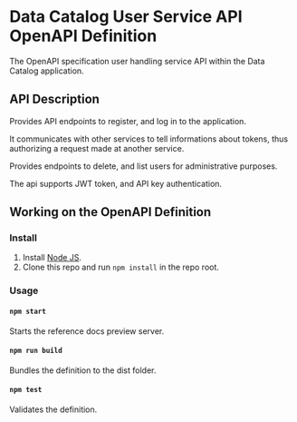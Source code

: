 # Data Catalog User Service API OpenAPI Definition

The OpenAPI specification user handling service API within the Data Catalog application.


## API Description

Provides API endpoints to register, and log in to the application. 

It communicates with other services to tell informations about tokens, thus
authorizing a request made at another service.

Provides endpoints to delete, and list users for administrative purposes.

The api supports JWT token, and API key authentication.


## Working on the OpenAPI Definition

### Install

1. Install [Node JS](https://nodejs.org/).
2. Clone this repo and run `npm install` in the repo root.

### Usage

#### `npm start`
Starts the reference docs preview server.

#### `npm run build`
Bundles the definition to the dist folder.

#### `npm test`
Validates the definition.
